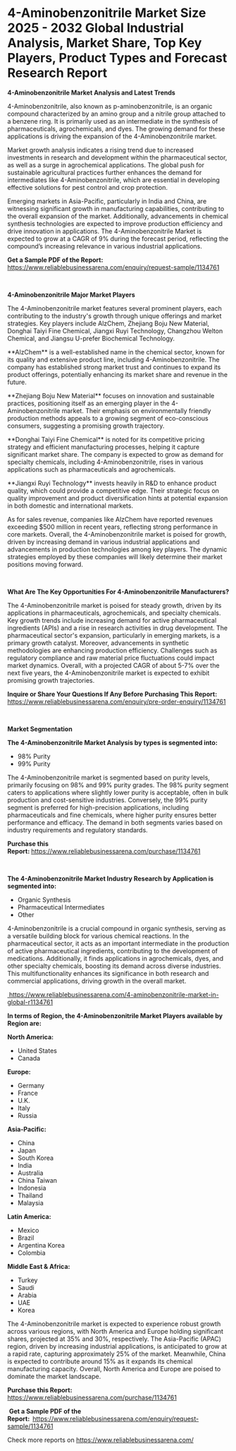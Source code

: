<p><h1>4-Aminobenzonitrile Market Size 2025 - 2032 Global Industrial Analysis, Market Share, Top Key Players, Product Types and Forecast Research Report</h1></p><p><strong>4-Aminobenzonitrile Market Analysis and Latest Trends</strong></p>
<p><p>4-Aminobenzonitrile, also known as p-aminobenzonitrile, is an organic compound characterized by an amino group and a nitrile group attached to a benzene ring. It is primarily used as an intermediate in the synthesis of pharmaceuticals, agrochemicals, and dyes. The growing demand for these applications is driving the expansion of the 4-Aminobenzonitrile market.</p><p>Market growth analysis indicates a rising trend due to increased investments in research and development within the pharmaceutical sector, as well as a surge in agrochemical applications. The global push for sustainable agricultural practices further enhances the demand for intermediates like 4-Aminobenzonitrile, which are essential in developing effective solutions for pest control and crop protection.</p><p>Emerging markets in Asia-Pacific, particularly in India and China, are witnessing significant growth in manufacturing capabilities, contributing to the overall expansion of the market. Additionally, advancements in chemical synthesis technologies are expected to improve production efficiency and drive innovation in applications. The 4-Aminobenzonitrile Market is expected to grow at a CAGR of 9% during the forecast period, reflecting the compound’s increasing relevance in various industrial applications.</p></p>
<p><strong>Get a Sample PDF of the Report:&nbsp;</strong> <a href="https://www.reliablebusinessarena.com/enquiry/request-sample/1134761?utm_campaign=3017&utm_medium=2&utm_source=Github&utm_content=ia&utm_term=25032025&utm_id=4-aminobenzonitrile">https://www.reliablebusinessarena.com/enquiry/request-sample/1134761</a></p>
<p>&nbsp;</p>
<p><strong>4-Aminobenzonitrile Major Market Players</strong></p>
<p><p>The 4-Aminobenzonitrile market features several prominent players, each contributing to the industry's growth through unique offerings and market strategies. Key players include AlzChem, Zhejiang Boju New Material, Donghai Taiyi Fine Chemical, Jiangxi Ruyi Technology, Changzhou Welton Chemical, and Jiangsu U-prefer Biochemical Technology.</p><p>**AlzChem** is a well-established name in the chemical sector, known for its quality and extensive product line, including 4-Aminobenzonitrile. The company has established strong market trust and continues to expand its product offerings, potentially enhancing its market share and revenue in the future.</p><p>**Zhejiang Boju New Material** focuses on innovation and sustainable practices, positioning itself as an emerging player in the 4-Aminobenzonitrile market. Their emphasis on environmentally friendly production methods appeals to a growing segment of eco-conscious consumers, suggesting a promising growth trajectory.</p><p>**Donghai Taiyi Fine Chemical** is noted for its competitive pricing strategy and efficient manufacturing processes, helping it capture significant market share. The company is expected to grow as demand for specialty chemicals, including 4-Aminobenzonitrile, rises in various applications such as pharmaceuticals and agrochemicals.</p><p>**Jiangxi Ruyi Technology** invests heavily in R&D to enhance product quality, which could provide a competitive edge. Their strategic focus on quality improvement and product diversification hints at potential expansion in both domestic and international markets.</p><p>As for sales revenue, companies like AlzChem have reported revenues exceeding $500 million in recent years, reflecting strong performance in core markets. Overall, the 4-Aminobenzonitrile market is poised for growth, driven by increasing demand in various industrial applications and advancements in production technologies among key players. The dynamic strategies employed by these companies will likely determine their market positions moving forward.</p></p>
<p>&nbsp;</p>
<p><strong>What Are The Key Opportunities For 4-Aminobenzonitrile Manufacturers?</strong></p>
<p><p>The 4-Aminobenzonitrile market is poised for steady growth, driven by its applications in pharmaceuticals, agrochemicals, and specialty chemicals. Key growth trends include increasing demand for active pharmaceutical ingredients (APIs) and a rise in research activities in drug development. The pharmaceutical sector's expansion, particularly in emerging markets, is a primary growth catalyst. Moreover, advancements in synthetic methodologies are enhancing production efficiency. Challenges such as regulatory compliance and raw material price fluctuations could impact market dynamics. Overall, with a projected CAGR of about 5-7% over the next five years, the 4-Aminobenzonitrile market is expected to exhibit promising growth trajectories.</p></p>
<p><strong>Inquire or Share Your Questions If Any Before Purchasing This Report:</strong> <a href="https://www.reliablebusinessarena.com/enquiry/pre-order-enquiry/1134761?utm_campaign=3017&utm_medium=2&utm_source=Github&utm_content=ia&utm_term=25032025&utm_id=4-aminobenzonitrile">https://www.reliablebusinessarena.com/enquiry/pre-order-enquiry/1134761</a></p>
<p>&nbsp;</p>
<p><strong>Market Segmentation</strong></p>
<p><strong>The 4-Aminobenzonitrile Market Analysis by types is segmented into:</strong></p>
<p><ul><li>98% Purity</li><li>99% Purity</li></ul></p>
<p><p>The 4-Aminobenzonitrile market is segmented based on purity levels, primarily focusing on 98% and 99% purity grades. The 98% purity segment caters to applications where slightly lower purity is acceptable, often in bulk production and cost-sensitive industries. Conversely, the 99% purity segment is preferred for high-precision applications, including pharmaceuticals and fine chemicals, where higher purity ensures better performance and efficacy. The demand in both segments varies based on industry requirements and regulatory standards.</p></p>
<p><strong>Purchase this Report:&nbsp;</strong><a href="https://www.reliablebusinessarena.com/purchase/1134761?utm_campaign=3017&utm_medium=2&utm_source=Github&utm_content=ia&utm_term=25032025&utm_id=4-aminobenzonitrile">https://www.reliablebusinessarena.com/purchase/1134761</a></p>
<p>&nbsp;</p>
<p><strong>The 4-Aminobenzonitrile Market Industry Research by Application is segmented into:</strong></p>
<p><ul><li>Organic Synthesis</li><li>Pharmaceutical Intermediates</li><li>Other</li></ul></p>
<p><p>4-Aminobenzonitrile is a crucial compound in organic synthesis, serving as a versatile building block for various chemical reactions. In the pharmaceutical sector, it acts as an important intermediate in the production of active pharmaceutical ingredients, contributing to the development of medications. Additionally, it finds applications in agrochemicals, dyes, and other specialty chemicals, boosting its demand across diverse industries. This multifunctionality enhances its significance in both research and commercial applications, driving growth in the overall market.</p></p>
<p><a href="https://www.reliablebusinessarena.com/4-aminobenzonitrile-market-in-global-r1134761?utm_campaign=3017&utm_medium=2&utm_source=Github&utm_content=ia&utm_term=25032025&utm_id=4-aminobenzonitrile">&nbsp;https://www.reliablebusinessarena.com/4-aminobenzonitrile-market-in-global-r1134761</a></p>
<p><strong>In terms of Region, the 4-Aminobenzonitrile Market Players available by Region are:</strong></p>
<p>
    <p> <strong> North America: </strong>
        <ul>
            <li>United States</li>
            <li>Canada</li>
        </ul>
        </p> 
    <p> <strong> Europe: </strong>
        <ul>
            <li>Germany</li>
            <li>France</li>
            <li>U.K.</li>
            <li>Italy</li>
            <li>Russia</li>
        </ul>
        </p> 
    <p> <strong> Asia-Pacific: </strong>
        <ul>
            <li>China</li>
            <li>Japan</li>
            <li>South Korea</li>
            <li>India</li>
            <li>Australia</li>
            <li>China Taiwan</li>
            <li>Indonesia</li>
            <li>Thailand</li>
            <li>Malaysia</li>
        </ul>
        </p> 
    <p> <strong> Latin America: </strong>
        <ul>
            <li>Mexico</li>
            <li>Brazil</li>
            <li>Argentina Korea</li>
            <li>Colombia</li>
        </ul>
        </p> 
    <p> <strong> Middle East & Africa: </strong>
        <ul>
            <li>Turkey</li>
            <li>Saudi</li>
            <li>Arabia</li>
            <li>UAE</li>
            <li>Korea</li>
        </ul>
    </p>
    </p>
<p><p>The 4-Aminobenzonitrile market is expected to experience robust growth across various regions, with North America and Europe holding significant shares, projected at 35% and 30%, respectively. The Asia-Pacific (APAC) region, driven by increasing industrial applications, is anticipated to grow at a rapid rate, capturing approximately 25% of the market. Meanwhile, China is expected to contribute around 15% as it expands its chemical manufacturing capacity. Overall, North America and Europe are poised to dominate the market landscape.</p></p>
<p><strong>Purchase this Report: </strong><a href="https://www.reliablebusinessarena.com/purchase/1134761?utm_campaign=3017&utm_medium=2&utm_source=Github&utm_content=ia&utm_term=25032025&utm_id=4-aminobenzonitrile">https://www.reliablebusinessarena.com/purchase/1134761</a></p>
<p>&nbsp;<strong>Get a Sample PDF of the Report:&nbsp;&nbsp;</strong><a href="https://www.reliablebusinessarena.com/enquiry/request-sample/1134761?utm_campaign=3017&utm_medium=2&utm_source=Github&utm_content=ia&utm_term=25032025&utm_id=4-aminobenzonitrile">https://www.reliablebusinessarena.com/enquiry/request-sample/1134761</a></p>
<p><strong></strong></p>
<p>Check more reports on <a href="https://www.reliablebusinessarena.com/?utm_campaign=3017&utm_medium=2&utm_source=Github&utm_content=ia&utm_term=25032025&utm_id=4-aminobenzonitrile">https://www.reliablebusinessarena.com/</a></p>